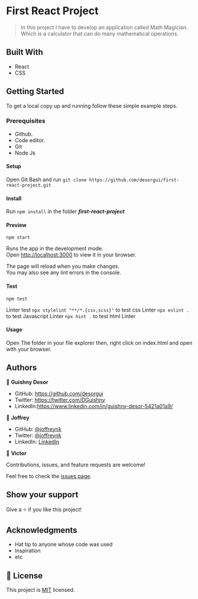 # First React Project

> In this project I have to develop an application called Math Magician. Which is a calculator that can do many mathematical operations.

## Built With

- React
- CSS

## Getting Started

To get a local copy up and running follow these simple example steps.


### Prerequisites

- Github.
- Code editor.
- Git
- Node Js

#### Setup

Open Git Bash and run
```git clone https://github.com/desorgui/first-react-project.git```

#### Install

Run ```npm install``` in the folder **_first-react-project_**

#### Preview

```npm start```

Runs the app in the development mode.\
Open [http://localhost:3000](http://localhost:3000) to view it in your browser.

The page will reload when you make changes.\
You may also see any lint errors in the console.


#### Test

```npm test```

Linter test 
```npx stylelint "**/*.{css,scss}"``` to test css Linter
```npx eslint .``` to test Javascript Linter
```npx hint .``` to test html Linter

#### Usage

Open The folder in your file explorer then, right click on index.html and open with your browser.

## Authors

👤 **Guishny Desor**

- GitHub: https://github.com/desorgui
- Twitter: https://twitter.com/DGuishny
- LinkedIn:https://www.linkedin.com/in/guishny-desor-5421a01a9/

👤 **Joffrey**

- GitHub: [@joffreynk](https://github.com/JoffreyNK)
- Twitter: [@joffreynk](https://twitter.com/joffreynk)
- LinkedIn: [LinkedIn](https://www.linkedin.com/in/joffrey-nkeshimana-15b8aa1b3/)

👤 **Victor**

Contributions, issues, and feature requests are welcome!

Feel free to check the [issues page](../../issues/).

## Show your support

Give a ⭐️ if you like this project!

## Acknowledgments

- Hat tip to anyone whose code was used
- Inspiration
- etc

## 📝 License

This project is [MIT](./LICENCE.md) licensed.